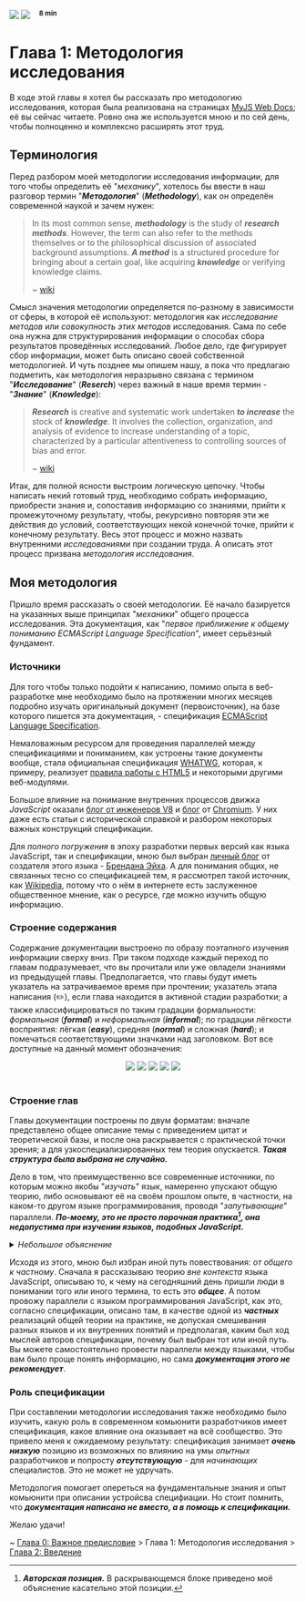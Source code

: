 <div align='left'>
    <img src='assets/informal.svg'>
    <img src='assets/easy.svg'>
    &nbsp;&nbsp;
    <sup><b>8 min</b></sup>
</div>

# Глава 1: Методология исследования

В ходе этой главы я хотел бы рассказать про методологию исследования, которая была реализована на
страницах [MyJS Web Docs](https://github.com/denlove/myJS); её вы сейчас читаете. Ровно она же
используется мною и по сей день, чтобы полноценно и комплексно расширять этот труд.

## Терминология

Перед разбором моей методологии исследования информации, для того чтобы определить её "_механику_",
хотелось бы ввести в наш разговор термин "**_Методология_**" (**_Methodology_**), как он определён
современной наукой и зачем нужен:

> In its most common sense, **_methodology_** is the study of **_research methods_**. However, the
> term can also refer to the methods themselves or to the philosophical discussion of associated
> background assumptions. **_A method_** is a structured procedure for bringing about a certain
> goal, like acquiring **_knowledge_** or verifying knowledge claims.
>
> ~ [wiki](https://en.wikipedia.org/wiki/Methodology)

Смысл значения методологии определяется по-разному в зависимости от сферы, в которой её используют:
методология как _исследование методов_ или _совокупность этих методов_ исследования. Сама по себе
она нужна для структурирования информации о способах сбора результатов проведённых исследований.
Любое дело, где фигурирует сбор информации, может быть описано своей собственной методологией. И
чуть позднее мы опишем нашу, а пока что предлагаю подметить, как методология неразрывно связана с
термином "**_Исследование_**" (**_Reserch_**) через важный в наше время термин - "**_Знание_**"
(**_Knowledge_**):

> **_Research_** is creative and systematic work undertaken **_to increase_** the stock of
> **_knowledge_**. It involves the collection, organization, and analysis of evidence to increase
> understanding of a topic, characterized by a particular attentiveness to controlling sources of
> bias and error.
>
> ~ [wiki](https://en.wikipedia.org/wiki/Research)

Итак, для полной ясности выстроим логическую цепочку. Чтобы написать некий готовый труд, необходимо
собрать информацию, приобрести знания и, сопоставив информацию со знаниями, прийти к промежуточному
результату, чтобы, рекурсивно повторяя эти же действия до условий, соответствующих некой конечной
точке, прийти к конечному результату. Весь этот процесс и можно назвать внутренними _исследованиями_
при создании труда. А описать этот процесс призвана _методология исследования_.

## Моя методология

Пришло время рассказать о своей методологии. Её начало базируется на указанных выше принципах
"_механики_" общего процесса исследования. Эта документация, как "_первое приближение к общему
пониманию ECMAScript Language Specification_", имеет серьёзный фундамент.

### Источники

Для того чтобы только подойти к написанию, помимо опыта в веб-разработке мне необходимо было на
протяжении многих месяцев подробно изучать оригинальный документ (первоисточник), на базе которого
пишется эта документация, - спецификация
[ECMAScript Language Specification](https://tc39.es/ecma262/multipage/).

Немаловажным ресурсом для проведения параллелей между спецификациями и пониманием, как устроены
такие документы вообще, стала официальная спецификация [WHATWG](https://spec.whatwg.org/), которая,
к примеру, реализует [правила работы с HTML5](https://html.spec.whatwg.org/multipage/) и некоторыми
другими веб-модулями.

Большое влияние на понимание внутренних процессов движка _JavaScript_ оказали
[блог от инженеров V8](https://v8.dev/blog) и [блог](https://blog.chromium.org/) от
[Chromium](<https://en.wikipedia.org/wiki/Chromium_(web_browser)>). У них даже есть статьи с
исторической справкой и разбором некоторых важных конструкций спецификации.

Для _полного погружения_ в эпоху разработки первых версий как языка JavaScript, так и спецификации,
мною был выбран [личный блог](https://brendaneich.com/) от создателя этого языка -
[Брендана Эйха](https://en.wikipedia.org/wiki/Brendan_Eich). А для понимания общих, не связанных
тесно со спецификацией тем, я рассмотрел такой источник, как
[Wikipedia](https://www.wikipedia.org/), потому что о нём в интернете есть заслуженное общественное
мнение, как о ресурсе, где можно изучить общую информацию.

### Строение содержания

Содержание документации выстроено по образу поэтапного изучения информации сверху вниз. При таком
подходе каждый переход по главам подразумевает, что вы прочитали или уже овладели знаниями из
предыдущей главы. Предполагается, что главы будут иметь указатель на затрачиваемое время при
прочтении; указатель этапа написания (✏️), если глава находится в активной стадии разработки; а
также классифицироваться по таким градации формальности: _формальная_ (**_formal_**) и
_неформальная_ (**_informal_**); по градации лёгкости восприятия: лёгкая (**_easy_**), средняя
(**_normal_**) и сложная (**_hard_**); и помечаться соответствующими значками над заголовком. Вот
все доступные на данный момент обозначения:

<div align='center'>
    <img src='assets/informal.svg'>
    <img src='assets/formal.svg'>
    <img src='assets/easy.svg'>
    <img src='assets/normal.svg'>
    <img src='assets/hard.svg'>
</div>
<br>

### Строение глав

Главы документации построены по двум форматам: вначале представлено общее описание темы с
приведением цитат и теоретической базы, и после она раскрывается с практической точки зрения; а для
узкоспециализированных тем теория опускается. **_Такая структура была выбрана не случайно._**

Дело в том, что преимущественно все современные источники, по которым можно якобы "_изучать_" язык,
намеренно упускают общую теорию, либо основывают её на своём прошлом опыте, в частности, на каком-то
другом языке программирования, проводя "_запутывающие_" параллели. **_По-моему, это не просто
порочная практика[^1], она недопустима при изучении языков, подобных JavaScript._**

<details>
<summary><i>Небольшое объяснение</i></summary>

<br>

> Если в каком-нибудь языке программирования при написании **_примитивного значения_**, например,
> **_`'hello'` типа String_** вы имеете в виду _реальную строку данных_ и говорите об этом в рамках
> другого языка, проводя такую лёгкую параллель, то вынужден Вас огорчить.
>
> В случае использования на этом же примере языка JavaScript в условном _host environment_ типа
> _браузера Google Chrome_, вы работаете **_не со строкой_**, а, по сути, **_с командой,
> обозначающей отдельную самостоятельную сущность - StringLiteral Expression_**, проходящей через
> десятки собственных проверок и алгоритмов, на выходе которых может получиться совсем не наша
> **_`'hello'` типа String_**, но всё равно представляющая неявный **_идентификатор_**, ссылающийся
> в **_memory heap_** (кучу) и указывающий в ней на некоторую **_структуру данных_**, имеющих внутри
> значение этой строки (те самые данные). И это всего лишь один пример поведения языка, отличного от
> некоторых других языков программирования, на основании которого уже нельзя с уверенностью
> сравнивать или объяснять один из языков на примере другого.

</details>

Исходя из этого, мною был избран иной путь повествования: _от общего к частному_. Сначала я
рассказываю теорию _вне контекста_ языка JavaScript, описываю то, к чему на сегодняшний день пришли
люди в понимании того или иного термина, то есть это **_общее_**. А потом провожу параллели с языком
программирования JavaScript, как это, согласно спецификации, описано там, в качестве одной из
**_частных_** реализаций общей теории на практике, не допуская смешивания разных языков и их
внутренних понятий и предполагая, каким был ход мыслей авторов спецификации, почему был выбран тот
или иной путь. Вы можете самостоятельно провести параллели между языками, чтобы вам было проще
понять информацию, но сама **_документация этого не рекомендует_**.

### Роль спецификации

При составлении методологии исследования также необходимо было изучить, какую роль в современном
комьюнити разработчиков имеет спецификация, какое влияние она оказывает на всё сообщество. Это
привело меня к ожидаемому результату: спецификация занимает **_очень низкую_** позицию из возможных
по влиянию на умы _опытных_ разработчиков и попросту **_отсутствующую_** - для _начинающих_
специалистов. Это не может не удручать.

Методология помогает опереться на фундаментальные знания и опыт комьюнити при описании устройсва
специфиации. Но стоит помнить, что **_документация написана не вместо, а в помощь к спецификации._**

Желаю удачи!

~ [Глава 0: Важное предисловие](Preface.md) > Глава 1: Методология исследования >
[Глава 2: Введение](Introduction.md)

[^1]:
    **_Авторская позиция._** В раскрывающемся блоке приведено моё объяснение касательно этой
    позиции.
